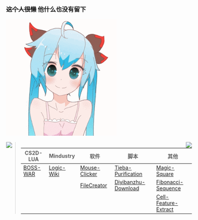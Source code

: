 ### ~~这个人很懒~~ 他什么也没有留下

[QAQ]: # ([生活苦涩])

![LOVE U](img/unnamed.gif "嘤")

<img align="left" src="https://github-readme-stats.vercel.app/api?username=LanluZ&include_all_commits=true&count_private-true&custom_title=LanluZ'%20GitHub%20Stats&line_height=30&show_icons=true&hide_border=true&bg_color=192133&title_color=efb752&icon_color=efb752&text_color=70bed9">

<img align="right" src="https://github-readme-stats.vercel.app/api/top-langs/?username=ckend">

> | CS2D-LUA                                            | Mindustry                                               | 软件                                                       | 脚本                                                                   | 其他                                                                     |
> | --------------------------------------------------- | ------------------------------------------------------- | -------------------------------------------------------- | -------------------------------------------------------------------- | ---------------------------------------------------------------------- |
> | [BOSS-WAR](https://github.com/LanluZ/CS2D-BOSS-MOD) | [Logic-Wiki](https://github.com/LanluZ/Mindustry-guide) | [Mouse-Clicker](https://github.com/LanluZ/Mouse-Clicker) | [Tieba-Purification](https://github.com/LanluZ/Tieba-Purification)   | [Magic-Square](https://github.com/LanluZ/Magic-Square)                 |
> |                                                     |                                                         | [FileCreator](https://github.com/LanluZ/FileCreator)     | [Diyibanzhu-Download](https://github.com/LanluZ/Diyibanzhu-Download) | [Fibonacci-Sequence](https://github.com/LanluZ/Fibonacci-sequence)     |
> |                                                     |                                                         |                                                          |                                                                      | [Cell-Feature-Extract](https://github.com/LanluZ/Cell-Feature-Extract) |

